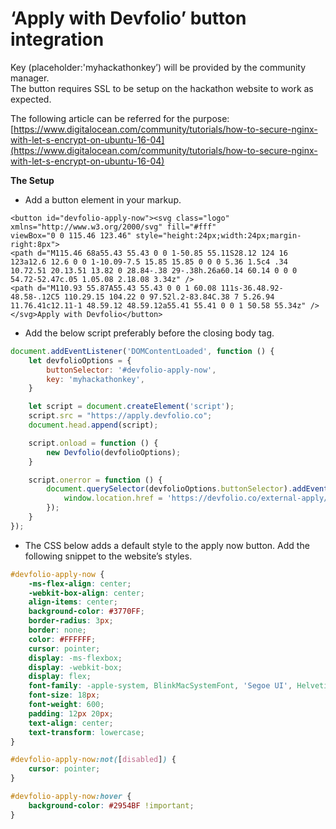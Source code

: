 # ‘Apply with Devfolio’ button integration

Key \(placeholder:'myhackathonkey’\) will be provided by the community manager.  
The button requires SSL to be setup on the hackathon website to work as expected. 

The following article can be referred for the purpose: [https://www.digitalocean.com/community/tutorials/how-to-secure-nginx-with-let-s-encrypt-on-ubuntu-16-04](https://www.digitalocean.com/community/tutorials/how-to-secure-nginx-with-let-s-encrypt-on-ubuntu-16-04)



**The Setup**  


* Add a button element in your markup. 

```markup
<button id="devfolio-apply-now"><svg class="logo" xmlns="http://www.w3.org/2000/svg" fill="#fff"
viewBox="0 0 115.46 123.46" style="height:24px;width:24px;margin-right:8px">
<path d="M115.46 68a55.43 55.43 0 0 1-50.85 55.11S28.12 124 16 123a12.6 12.6 0 0 1-10.09-7.5 15.85 15.85 0 0 0 5.36 1.5c4 .34 10.72.51 20.13.51 13.82 0 28.84-.38 29-.38h.26a60.14 60.14 0 0 0 54.72-52.47c.05 1.05.08 2.18.08 3.34z" />
<path d="M110.93 55.87A55.43 55.43 0 0 1 60.08 111s-36.48.92-48.58-.12C5 110.29.15 104.22 0 97.52l.2-83.84C.38 7 5.26.94 11.76.41c12.11-1 48.59.12 48.59.12a55.41 55.41 0 0 1 50.58 55.34z" />
</svg>Apply with Devfolio</button>
```

* Add the below script preferably before the closing body tag.

```javascript
document.addEventListener('DOMContentLoaded', function () {
    let devfolioOptions = {
        buttonSelector: '#devfolio-apply-now',
        key: 'myhackathonkey',
    }

    let script = document.createElement('script');
    script.src = "https://apply.devfolio.co";
    document.head.append(script);

    script.onload = function () {
        new Devfolio(devfolioOptions);
    }

    script.onerror = function () {
        document.querySelector(devfolioOptions.buttonSelector).addEventListener('click', function () {
            window.location.href = 'https://devfolio.co/external-apply/' + devfolioOptions.key;
        });
    }
});
```

* The CSS below adds a default style to the apply now button. Add the following snippet to  the website’s styles.

```css
#devfolio-apply-now {
    -ms-flex-align: center;
    -webkit-box-align: center;
    align-items: center;
    background-color: #3770FF;
    border-radius: 3px;
    border: none;
    color: #FFFFFF;
    cursor: pointer;
    display: -ms-flexbox;
    display: -webkit-box;
    display: flex;
    font-family: -apple-system, BlinkMacSystemFont, 'Segoe UI', Helvetica, Arial, sans-serif, 'Apple Color Emoji', 'Segoe UI Emoji', 'Segoe UI Symbol';
    font-size: 18px;
    font-weight: 600;
    padding: 12px 20px;
    text-align: center;
    text-transform: lowercase;
}

#devfolio-apply-now:not([disabled]) {
    cursor: pointer;
}

#devfolio-apply-now:hover {
    background-color: #2954BF !important;
}
```



